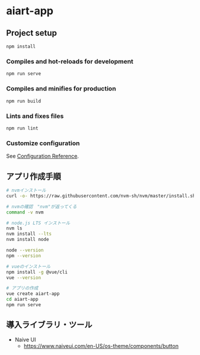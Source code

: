 # aiart-app

## Project setup
```
npm install
```

### Compiles and hot-reloads for development
```
npm run serve
```

### Compiles and minifies for production
```
npm run build
```

### Lints and fixes files
```
npm run lint
```

### Customize configuration
See [Configuration Reference](https://cli.vuejs.org/config/).



## アプリ作成手順
```bash
# nvmインストール
curl -o- https://raw.githubusercontent.com/nvm-sh/nvm/master/install.sh | bash

# nvmの確認　"nvm"が返ってくる
command -v nvm

# node.js LTS インストール
nvm ls
nvm install --lts
nvm install node

node --version
npm --version

# vueのインストール
npm install -g @vue/cli
vue --version

# アプリの作成
vue create aiart-app
cd aiart-app
npm run serve
```

## 導入ライブラリ・ツール
- Naive UI
  - https://www.naiveui.com/en-US/os-theme/components/button

